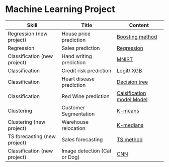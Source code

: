 # Machine Learning Project

| Skill | Title | Content                                                        |
| ----- | -------- | ------------------------------------------------------------ | 
| Regression (new project) | House price prediction | [Boosting method]() |
| Regression | Sales prediction  | [Regression](https://colab.research.google.com/drive/1Xvrt-_buE1JWDT5BGoKijP20v_nwlZtM#scrollTo=758bd644) |
| Classification (new project) | Hand writing prediction | [MNIST](https://colab.research.google.com/drive/1i5BrzQSOiNpWOsbRk1xRnT8u_xOnHKI-) |
| Classification | Credit risk prediction | [Logit/ XGB](https://colab.research.google.com/drive/1sjorLY3Gg316VVW4skgM4kHrUficsYoU?usp=drive_open) |
| Classification | Heart disease prediction  | [Decision tree](https://colab.research.google.com/drive/1Qaum6DLFW7KAa7JgKTkamIcBlXOUYj3Z) |
| Classification | Red Wine prediction  | [Calsification model Model](https://colab.research.google.com/drive/1tjLoQ2Y1OSArQsozT9pq6mQgZ5UD3qsk?usp=drive_open) |
| Clustering | Customer Segmentation  | [K-means](https://colab.research.google.com/drive/17a_OsuxrApnE-vCPIWTw-j51z3_6dOq4?usp=drive_open) |
| Clustering (new project) | Warehouse relocation | [K-medians](https://colab.research.google.com/drive/1ys7kr6EiIi2cKPybqK7QJSPWRWItLmLV)|
| TS forecasting (new project) | Sales forecasting | [TS method](https://colab.research.google.com/drive/1JKYnRFBl1dIJRedhEmWLV8P95Hc5HfIG)|
| Classification (new project)  | Image detection (Cat or Dog)  | [CNN]() |


